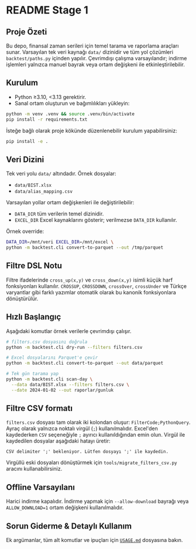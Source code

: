 # README Stage 1

## Proje Özeti
Bu depo, finansal zaman serileri için temel tarama ve raporlama araçları
sunar. Varsayılan tek veri kaynağı `data/` dizinidir ve tüm yol çözümleri
`backtest/paths.py` içinden yapılır. Çevrimdışı çalışma varsayılandır;
indirme işlemleri yalnızca manuel bayrak veya ortam değişkeni ile
etkinleştirilebilir.

## Kurulum
- Python ≥3.10, <3.13 gerektirir.
- Sanal ortam oluşturun ve bağımlılıkları yükleyin:

```bash
python -m venv .venv && source .venv/bin/activate
pip install -r requirements.txt
```

İsteğe bağlı olarak proje kökünde düzenlenebilir kurulum yapabilirsiniz:

```bash
pip install -e .
```

## Veri Dizini
Tek veri yolu `data/` altındadır. Örnek dosyalar:
- `data/BIST.xlsx`
- `data/alias_mapping.csv`

Varsayılan yollar ortam değişkenleri ile değiştirilebilir:
- `DATA_DIR` tüm verilerin temel dizinidir.
- `EXCEL_DIR` Excel kaynaklarını gösterir; verilmezse `DATA_DIR`
  kullanılır.

Örnek override:

```bash
DATA_DIR=/mnt/veri EXCEL_DIR=/mnt/excel \
python -m backtest.cli convert-to-parquet --out /tmp/parquet
```

## Filtre DSL Notu
Filtre ifadelerinde `cross_up(x,y)` ve `cross_down(x,y)` isimli küçük harf
fonksiyonları kullanılır. `CROSSUP`, `CROSSDOWN`, `crossOver`, `crossUnder`
ve Türkçe varyantlar gibi farklı yazımlar otomatik olarak bu kanonik
fonksiyonlara dönüştürülür.

## Hızlı Başlangıç
Aşağıdaki komutlar örnek verilerle çevrimdışı çalışır.

```bash
# filters.csv dosyasını doğrula
python -m backtest.cli dry-run --filters filters.csv

# Excel dosyalarını Parquet'e çevir
python -m backtest.cli convert-to-parquet --out data/parquet

# Tek gün tarama yap
python -m backtest.cli scan-day \
  --data data/BIST.xlsx --filters filters.csv \
  --date 2024-01-02 --out raporlar/gunluk
```

## Filtre CSV formatı

`filters.csv` dosyası tam olarak iki kolondan oluşur:
`FilterCode;PythonQuery`. Ayraç olarak yalnızca noktalı virgül (`;`)
kullanılmalıdır. Excel'den kaydederken `CSV` seçeneğiyle `;` ayırıcı
kullanıldığından emin olun. Virgül ile kaydedilen dosyalar aşağıdaki hatayı
üretir:

```
CSV delimiter ';' bekleniyor. Lütfen dosyayı ';' ile kaydedin.
```

Virgüllü eski dosyaları dönüştürmek için `tools/migrate_filters_csv.py`
aracını kullanabilirsiniz.

## Offline Varsayılanı
Harici indirme kapalıdır. İndirme yapmak için
`--allow-download` bayrağı veya `ALLOW_DOWNLOAD=1` ortam değişkeni
kullanılmalıdır.

## Sorun Giderme & Detaylı Kullanım
Ek argümanlar, tüm alt komutlar ve ipuçları için
[`USAGE.md`](USAGE.md) dosyasına bakın.
